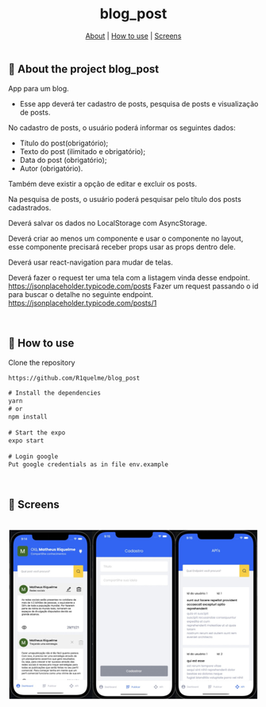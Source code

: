 <h1 align="center">
  blog_post
</h1>
<div align="center">
    <a href="#about">About</a> | <a href="#howtouse">How to use</a> | <a href="#screens">Screens</a> 
</div>
<br>
<a id="about"></a>

## :page_facing_up: About the project blog_post

App para um blog.

* Esse app deverá ter cadastro de posts, pesquisa de posts e visualização de posts.

No cadastro de posts, o usuário poderá informar os seguintes dados: 
* Título do post(obrigatório);
* Texto do post (ilimitado e obrigatório);
* Data do post (obrigatório);
* Autor (obrigatório).

Também deve existir a opção de editar e excluir os posts.

Na pesquisa de posts, o usuário poderá pesquisar pelo título dos posts cadastrados.

Deverá salvar os dados no LocalStorage com AsyncStorage.

Deverá criar ao menos um componente e usar o componente no layout, esse componente precisará receber props usar as props dentro dele.

Deverá usar react-navigation para mudar de telas.

Deverá fazer o request ter uma tela com a listagem vinda desse endpoint. https://jsonplaceholder.typicode.com/posts
Fazer um request passando o id para buscar o detalhe no seguinte endpoint. https://jsonplaceholder.typicode.com/posts/1

<br>  
<a id="howtouse"></a>

## :dart: How to use
Clone the repository

```bash
https://github.com/R1quelme/blog_post
```

```
# Install the dependencies
yarn
# or
npm install

# Start the expo
expo start

# Login google
Put google credentials as in file env.example
```

<br>
<a id="screens"></a>

## :iphone: Screens

<h1 align="center">
<img alt="BlogPost" title="BlogPost" src="https://github.com/R1quelme/blog_post/blob/main/src/assets/telasApp.jpeg" width="500px"/>
</h1>

